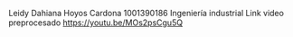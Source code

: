 Leidy Dahiana Hoyos Cardona 
1001390186
Ingeniería industrial
Link video preprocesado https://youtu.be/MOs2psCgu5Q
